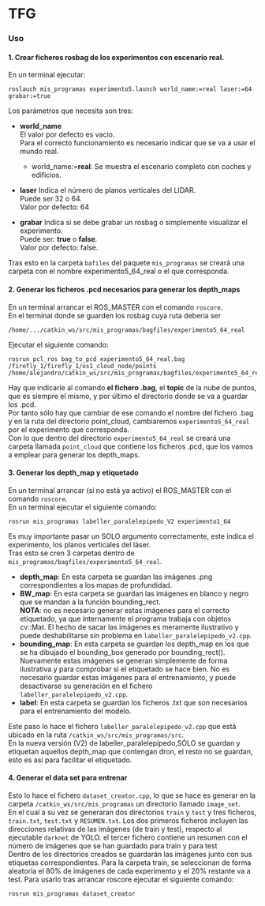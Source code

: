 # TFG
### Uso
#### 1. Crear ficheros rosbag de los experimentos con escenario real.
En un terminal ejecutar:
```
roslauch mis_programas experimento5.launch world_name:=real laser:=64 grabar:=true
```

Los parámetros que necesita son tres:

* **world_name**\
El valor por defecto es vacio.\
Para el correcto funcionamiento es necesario indicar que se va a usar el mundo real.  

  - world_name:=**real**: Se muestra el escenario completo con coches y edificios.
  
* **laser**
Indica el número de planos verticales del LIDAR.\
Puede ser 32 o 64.\
Valor por defecto: 64

* **grabar**
Indica si se debe grabar un rosbag o simplemente visualizar el experimento.\
Puede ser: **true** o **false**.\
Valor por defecto: false.

Tras esto en la carpeta `bafiles` del paquete `mis_programas` se creará una carpeta con el nombre experimento5_64_real o el que corresponda.

#### 2. Generar los ficheros .pcd necesarios para generar los depth_maps
En un terminal arrancar el ROS_MASTER con el comando `roscore`.\
En el terminal donde se guarden los rosbag cuya ruta deberia ser 
```
/home/.../catkin_ws/src/mis_programas/bagfiles/experimento5_64_real
```
Ejecutar el siguiente comando:
```
rosrun pcl_ros bag_to_pcd experimento5_64_real.bag /firefly_1/firefly_1/os1_cloud_node/points /home/alejandro/catkin_ws/src/mis_programas/bagfiles/experimento5_64_real/point_clouds
```
Hay que indicarle al comando **el fichero .bag**, el **topic** de la nube de puntos, que es siempre el mismo, y por último el directorio donde se va a guardar los .pcd.\
Por tanto sólo hay que cambiar de ese comando el nombre del fichero .bag y en la ruta del directorio point_cloud, cambiaremos `experimento5_64_real` por el experimento que corresponda.\
Con lo que dentro del directorio `experimento5_64_real` se creará una carpeta llamada `point_cloud` que contiene los ficheros .pcd, que los vamos a emplear para generar los depth_maps.

#### 3. Generar los depth_map y etiquetado
En un terminal arrancar (si no está ya activo) el ROS_MASTER con el comando `roscore`.\
En un terminal ejecutar el siguiente comando:
```
rosrun mis_programas labeller_paralelepipedo_V2 experimento1_64
```
Es muy importante pasar un SOLO argumento correctamente, este indica el experimento, los planos verticales del láser.  
Tras esto se cren 3 carpetas dentro de `mis_programas/bagfiles/experimento5_64_real`.  

* **depth_map**: En esta carpeta se guardan las imágenes .png correspondientes a los mapas de profundidad.
* **BW_map**: En esta carpeta se guardan las imágenes en blanco y negro que se mandan a la función bounding_rect.  
**NOTA**: no es necesario generar estas imágenes para el correcto etiquetado, ya que internamente el programa trabaja con objetos cv::Mat. El hecho de sacar las imágenes es meramente ilustrativo y puede deshabilitarse sin problema en `labeller_paralelepipedo_v2.cpp`.  
* **bounding_map**: En esta carpeta se guardan los depth_map en los que se ha dibujado el bounding_box generado por bounding_rect(). Nuevamente estas imágenes se generan simplemente de forma ilustrativa y para comprobar si el etiquetado se hace bien. No es necesario guardar estas imágenes para el entrenamiento, y puede desactivarse su generación en el fichero `labeller_paralelepipedo_v2.cpp`.  
* **label**: En esta carpeta se guardan los ficheros .txt que son necesarios para el entrenamiento del modelo.  

Este paso lo hace el fichero `labeller_paralelepipedo_v2.cpp` que está ubicado en la ruta 
`/catkin_ws/src/mis_programas/src`.\
En la nueva versión (V2) de labeller_paralelepipedo,SÓLO se guardan y etiquetan aquellos depth_map que contengan dron, el resto no se guardan, esto es así para facilitar el etiquetado.

#### 4. Generar el data set para entrenar
Esto lo hace el fichero `dataset_creator.cpp`, lo que se hace es generar en la carpeta `/catkin_ws/src/mis_programas` un directorio llamado `image_set`.\
En el cual a su vez se generaran dos directorios `train` y `test` y tres ficheros, `train.txt`, `test.txt` y `RESUMEN.txt`. Los dos primeros ficheros incluyen las direcciones relativas de las imágenes (de train y test), respecto al ejecutable `darknet` de YOLO. el tercer fichero contiene un resumen con el número de imágenes que se han guardado para train y para test\
Dentro de los directorios creados se guardarán las imágenes junto con sus etiquetas correspondientes. Para la carpeta train, se seleccionan de forma aleatoria el 80% de imágenes de cada experimento y el 20% restante va a test.
Para usarlo tras arrancar roscore ejecutar el siguiente comando:
```
rosrun mis_programas dataset_creator
```





